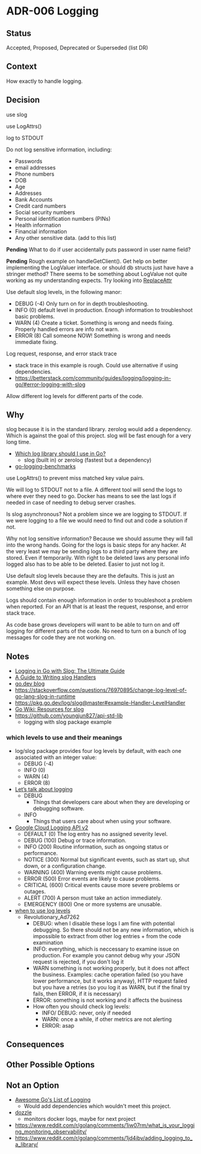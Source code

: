 # ADR-006 Logging

## Status

Accepted, Proposed, Deprecated or Superseded (list DR)

## Context

How exactly to handle logging.

## Decision

use slog

use LogAttrs()

log to STDOUT

Do not log sensitive information, including:
- Passwords
- email addresses
- Phone numbers
- DOB
- Age
- Addresses
- Bank Accounts
- Credit card numbers
- Social security numbers
- Personal identification numbers (PINs)
- Health information
- Financial information
- Any other sensitive data. (add to this list)

**Pending** What to do if user accidentally puts password in user name field?

**Pending** Rough example on handleGetClient(). Get help on better implementing
the LogValuer interface. or should db structs just have have a stringer method?
There seems to be something about LogValue not quite working as my understanding expects.
Try looking into [ReplaceAttr](https://pkg.go.dev/log/slog#HandlerOptions.ReplaceAttr)

Use default slog levels, in the following manor:
  - DEBUG (-4) Only turn on for in depth troubleshooting.
  - INFO (0) default level in production. Enough information to troubleshoot basic problems.
  - WARN (4) Create a ticket. Something is wrong and needs fixing. Properly handled errors are info not warn.
  - ERROR (8) Call someone NOW! Something is wrong and needs immediate fixing.

Log request, response, and error stack trace
- stack trace in this example is rough. Could use alternative if using dependencies.
- https://betterstack.com/community/guides/logging/logging-in-go/#error-logging-with-slog

Allow different log levels for different parts of the code.

## Why

slog because it is in the standard library. zerolog would add a dependency. 
Which is against the goal of this project. slog will be fast enough for a very
long time.
- [Which log library should I use in Go?](https://www.bytesizego.com/blog/which-log-library-go)
  - slog (built in) or zerolog (fastest but a dependency)
- [go-logging-benchmarks ](https://github.com/betterstack-community/go-logging-benchmarks)

use LogAttrs() to prevent miss matched key value pairs.

We will log to STDOUT not to a file. A different tool will send the logs to where
ever they need to go. Docker has means to see the last logs if needed in case of
needing to debug server crashes.

Is slog asynchronous? Not a problem since we are logging to STDOUT. If we were
logging to a file we would need to find out and code a solution if not.

Why not log sensitive information? Because we should assume they will fall into
the wrong hands. Going for the logs is basic steps for any hacker. At the very
least we may be sending logs to a third party where they
are stored. Even if temporarily. With right to be deleted laws any personal info
logged also has to be able to be deleted. Easier to just not log it.

Use default slog levels because they are the defaults. This is just an example.
Most devs will expect these levels. Unless they have chosen something else on purpose.

Logs should contain enough information in order to troubleshoot a problem when reported.
For an API that is at least the request, response, and error stack trace.

As code base grows developers will want to be able to turn on and off logging
for different parts of the code. No need to turn on a bunch of log messages for
code they are not working on.

## Notes

- [Logging in Go with Slog: The Ultimate Guide](https://betterstack.com/community/guides/logging/logging-in-go/)
- [A Guide to Writing slog Handlers](https://github.com/golang/example/blob/master/slog-handler-guide/README.md)
- [go.dev blog](https://go.dev/blog/slog)
- https://stackoverflow.com/questions/76970895/change-log-level-of-go-lang-slog-in-runtime
- https://pkg.go.dev/log/slog@master#example-Handler-LevelHandler
- [Go Wiki: Resources for slog](https://go.dev/wiki/Resources-for-slog)
- https://github.com/youngjun827/api-std-lib
  - logging with slog package example

### which levels to use and their meanings

- log/slog package provides four log levels by default, with each one associated with an integer value:
  - DEBUG (-4)
  - INFO (0)
  - WARN (4)
  - ERROR (8)
- [Let’s talk about logging](https://dave.cheney.net/2015/11/05/lets-talk-about-logging)
  - DEBUG
    - Things that developers care about when they are developing or debugging software.
  - INFO
    - Things that users care about when using your software.
- [Google Cloud Logging API v2](https://cloud.google.com/logging/docs/reference/v2/rest/v2/LogEntry)
  - DEFAULT 	(0) The log entry has no assigned severity level.
  - DEBUG 	(100) Debug or trace information.
  - INFO 	(200) Routine information, such as ongoing status or performance.
  - NOTICE 	(300) Normal but significant events, such as start up, shut down, or a configuration change.
  - WARNING 	(400) Warning events might cause problems.
  - ERROR 	(500) Error events are likely to cause problems.
  - CRITICAL 	(600) Critical events cause more severe problems or outages.
  - ALERT 	(700) A person must take an action immediately.
  - EMERGENCY 	(800) One or more systems are unusable.
- [when to use log levels](https://www.reddit.com/r/golang/comments/1ctaz7n/when_to_use_slog_levels/)
  - Revolutionary_Ad7262
    - DEBUG: when I disable these logs I am fine with potential debugging. So there should not be any new information, which is impossible to extract from other log entries + from the code examination
    - INFO: everything, which is neccessary to examine issue on production. For example you cannot debug why your JSON request is rejected, if you don't log it
    - WARN something is not working properly, but it does not affect the business. Examples: cache operation failed (so you have lower performance, but it works anyway), HTTP request failed but you have a retries (so you log it as WARN, but if the final try fails, then ERROR, if it is necessary)
    - ERROR: something is not working and it affects the business
    - How often you should check log levels:
      - INFO/ DEBUG: never, only if needed
      - WARN: once a while, if other metrics are not alerting
      - ERROR: asap

## Consequences


## Other Possible Options



## Not an Option
- [Awesome Go's List of Logging](https://github.com/avelino/awesome-go?tab=readme-ov-file#logging)
  - Would add dependencies which wouldn't meet this project.
- [dozzle](https://github.com/amir20/dozzle)
  - monitors docker logs, maybe for next project
- https://www.reddit.com/r/golang/comments/1iw07rm/what_is_your_logging_monitoring_observability/
- https://www.reddit.com/r/golang/comments/1jd4ibv/adding_logging_to_a_library/
